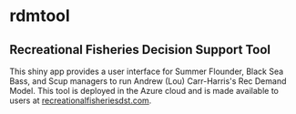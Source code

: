 # rdmtool
## Recreational Fisheries Decision Support Tool  
This shiny app provides a user interface for Summer Flounder, Black Sea Bass, and Scup managers to run Andrew (Lou) Carr-Harris's Rec Demand Model. This tool is deployed in the Azure cloud and is made available to users at [recreationalfisheriesdst.com](recreationalfisheriesdst.com). 
